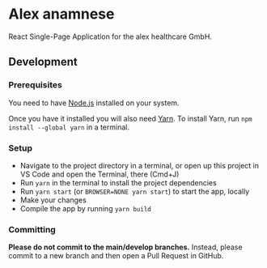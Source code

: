 # Alex anamnese

React Single-Page Application for the alex healthcare GmbH.

## Development

### Prerequisites

You need to have [Node.js](https://nodejs.org/en/download/) installed on your system.

Once you have it installed you will also need [Yarn](https://yarnpkg.com/). To install Yarn, run `npm install --global yarn` in a terminal.

### Setup

-   Navigate to the project directory in a terminal, or open up this project in VS Code and open the Terminal, there (Cmd+J)
-   Run `yarn` in the terminal to install the project dependencies
-   Run `yarn start` (or `BROWSER=NONE yarn start`) to start the app, locally
-   Make your changes
-   Compile the app by running `yarn build`

### Committing

**Please do not commit to the main/develop branches.** Instead, please commit to a new branch and then open a Pull Request in GitHub.
